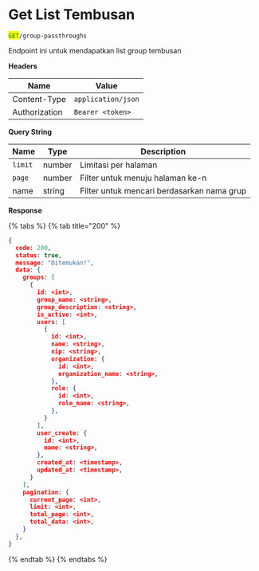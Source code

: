 # Get List Tembusan

<mark style="color:green;">`GET`</mark>`/group-passthroughs`

Endpoint ini untuk mendapatkan list group tembusan

**Headers**

| Name          | Value              |
| ------------- | ------------------ |
| Content-Type  | `application/json` |
| Authorization | `Bearer <token>`   |

**Query String**

| Name    | Type   | Description                                |
| ------- | ------ | ------------------------------------------ |
| `limit` | number | Limitasi per halaman                       |
| `page`  | number | Filter untuk menuju halaman ke-n           |
| name    | string | Filter untuk mencari berdasarkan nama grup |

**Response**

{% tabs %}
{% tab title="200" %}
```json
{
  code: 200,
  status: true,
  message: "Ditemukan!",
  data: {
    groups: [
      {
        id: <int>,
        group_name: <string>,
        group_description: <string>,
        is_active: <int>,
        users: [
          {
            id: <int>,
            name: <string>,
            nip: <string>,
            organization: {
              id: <int>,
              organization_name: <string>,
            },
            role: {
              id: <int>,
              role_name: <string>,
            },
          }
        ],
        user_create: {
          id: <int>,
          name: <string>,
        },
        created_at: <timestamp>,
        updated_at: <timestamp>,
      }
    ],
    pagination: {
      current_page: <int>,
      limit: <int>,
      total_page: <int>,
      total_data: <int>,
    }
  },
}
```
{% endtab %}
{% endtabs %}
